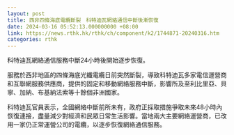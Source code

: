 ```yaml
---
layout: post
title: 西非四條海底電纜斷裂　科特迪瓦網絡通信中斷後漸恢復
date: 2024-03-16 05:52:13.000000000 +08:00
link: https://news.rthk.hk/rthk/ch/component/k2/1744871-20240316.htm
categories: rthk
---
```


科特迪瓦網絡通信服務中斷24小時後開始逐步恢復。

服務於西非地區的四條海底光纖電纜日前突然斷裂，導致科特迪瓦多家電信運營商和互聯網服務供應商，提供的固定和移動網絡服務中斷，影響所及至利比里亞、貝寧、加納、布基納法索等十餘個非洲國家。

科特迪瓦官員表示，全國網絡中斷前所未有，政府正採取措施爭取未來48小時內恢復連接，盡量減少對經濟和民眾日常生活影響。當地兩大主要網絡運營商，已改用一家仍正常運營公司的電纜，以逐步恢復網絡通信服務。
